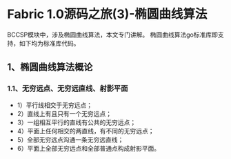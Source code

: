 # Fabric 1.0源码之旅(3)-椭圆曲线算法
BCCSP模块中，涉及椭圆曲线算法，本文专门讲解。
椭圆曲线算法go标准库即支持，如下均为标准库代码。
## 1、椭圆曲线算法概论
### 1.1、无穷远点、无穷远直线、射影平面
* 1）平行线相交于无穷远点；
* 2）直线上有且只有一个无穷远点；
* 3）一组相互平行的直线有公共的无穷远点；
* 4）平面上任何相交的两直线，有不同的无穷远点；
* 5）全部无穷远点沟通一条无穷远直线；
* 6）平面上全部无穷远点和全部普通点构成射影平面。
